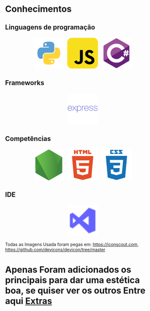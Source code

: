 # Conhecimentos

## Linguagens de programação

  <div  align="center" style="display: flex; justify-content: center;">

  <img title="Python" src="Imgs/python.svg"  alt="Python" style="padding:5px" width="100" height="100">

  <img title="JavaScript" src="Imgs/javascript.svg"  alt="JavaScript" style="padding:5px" width="100" height="100">

   <img title="C#" src="Imgs/csharp.svg"  alt="C#" style="padding:5px" width="100" height="100">


  </div>

## Frameworks

  <div align="center" style="display: flex; justify-content: center;">

  <img title="Express" src="Imgs/express.svg"  alt="Express" style="padding:5px" width="100" height="100">


  </div>


## Competências
  <div align="center" style="display: flex; justify-content: center;">

  <img title="Node" src="Imgs/nodejs-original.svg"  alt="Node" style="padding:5px" width="100" height="100">

  <img title="HTML" src="Imgs/html5-plain-wordmark.svg"  alt="HTML" style="padding:5px" width="100" height="100">

  <img title="CSS" src="Imgs/css3-plain-wordmark.svg"  alt="CSS" style="padding:5px" width="100" height="100">



  </div>


## IDE

  <div align="center" style="display: flex; justify-content: center;">

  <img title="Visual Studio Code" src="Imgs/visual-studio.svg"  alt="Visual Studio Code" style="padding:5px" width="100" height="100">



  </div>



  Todas as Imagens Usada foram pegas em:  https://iconscout.com, https://github.com/devicons/devicon/tree/master

# Apenas Foram adicionados os principais para dar uma estética boa, se quiser ver os outros Entre aqui [Extras](Bonus.md)
